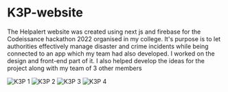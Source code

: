 # K3P-website
The Helpalert website was created using next js and firebase for the Codeissance hackathon 2022 organised in my college. It's purpose is to let authorities effectively manage disaster and crime incidents while being connected to an app which my team had also developed. I worked on the design and front-end part of it. I also helped develop the ideas for the project along with my team of 3 other members 

![K3P 1](https://user-images.githubusercontent.com/89639472/192372689-495f3fe1-45ca-43b9-88b2-5d366d703438.jpeg)
![K3P 2](https://user-images.githubusercontent.com/89639472/192372686-cfcdefd4-5009-4327-8e37-35c461f3fec9.jpeg)
![K3P 3](https://user-images.githubusercontent.com/89639472/192372678-9bb12074-95a9-43ef-9303-b5889270642c.jpeg)
![K3P 4](https://user-images.githubusercontent.com/89639472/192372691-6bbb0c63-ff07-4fa3-a6fb-c541dc9e400a.jpeg)
